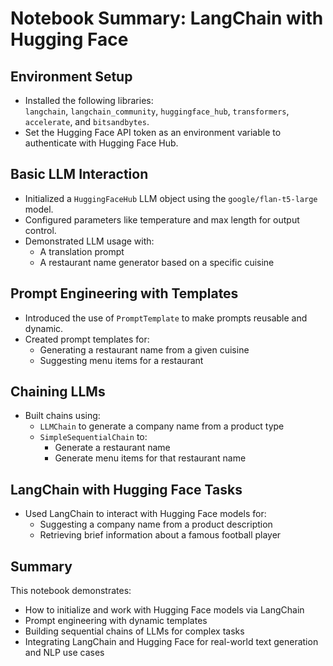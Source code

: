 # Notebook Summary: LangChain with Hugging Face

## Environment Setup
- Installed the following libraries:  
  `langchain`, `langchain_community`, `huggingface_hub`, `transformers`, `accelerate`, and `bitsandbytes`.
- Set the Hugging Face API token as an environment variable to authenticate with Hugging Face Hub.

## Basic LLM Interaction
- Initialized a `HuggingFaceHub` LLM object using the `google/flan-t5-large` model.
- Configured parameters like temperature and max length for output control.
- Demonstrated LLM usage with:
  - A translation prompt
  - A restaurant name generator based on a specific cuisine

## Prompt Engineering with Templates
- Introduced the use of `PromptTemplate` to make prompts reusable and dynamic.
- Created prompt templates for:
  - Generating a restaurant name from a given cuisine
  - Suggesting menu items for a restaurant

## Chaining LLMs
- Built chains using:
  - `LLMChain` to generate a company name from a product type
  - `SimpleSequentialChain` to:
    - Generate a restaurant name
    - Generate menu items for that restaurant name

## LangChain with Hugging Face Tasks
- Used LangChain to interact with Hugging Face models for:
  - Suggesting a company name from a product description
  - Retrieving brief information about a famous football player

## Summary
This notebook demonstrates:
- How to initialize and work with Hugging Face models via LangChain
- Prompt engineering with dynamic templates
- Building sequential chains of LLMs for complex tasks
- Integrating LangChain and Hugging Face for real-world text generation and NLP use cases
